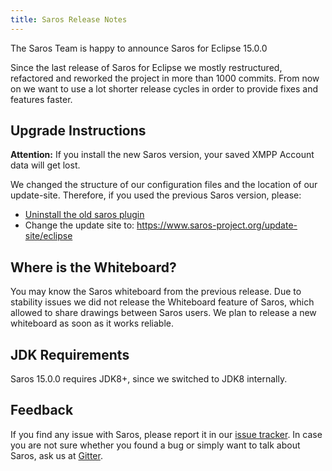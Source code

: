 ```yaml
---
title: Saros Release Notes
---
```


The Saros Team is happy to announce Saros for Eclipse 15.0.0

Since the last release of Saros for Eclipse we mostly restructured, refactored and reworked the project in more than 1000 commits. From now on we want to use a lot shorter release cycles in order to
provide fixes and features faster.

## Upgrade Instructions
**Attention:** If you install the new Saros version, your saved XMPP Account data will get lost.

We changed the structure of our configuration files and the location of our update-site.
Therefore, if you used the previous Saros version, please:
* [Uninstall the old saros plugin](https://help.eclipse.org/2018-09/index.jsp?topic=%2Forg.eclipse.platform.doc.user%2Ftasks%2Ftasks-126.htm)
* Change the update site to: <https://www.saros-project.org/update-site/eclipse>

## Where is the Whiteboard?
You may know the Saros whiteboard from the previous release.
Due to stability issues we did not release the Whiteboard feature of Saros, which allowed to share drawings between Saros users.
We plan to release a new whiteboard as soon as it works reliable.

## JDK Requirements
Saros 15.0.0 requires JDK8+, since we switched to JDK8 internally.

## Feedback
If you find any issue with Saros, please report it in our [issue tracker](https://github.com/saros-project/saros/issues).
In case you are not sure whether you found a bug or simply want to talk about Saros, ask us at [Gitter](https://gitter.im/saros-project/saros/user).

